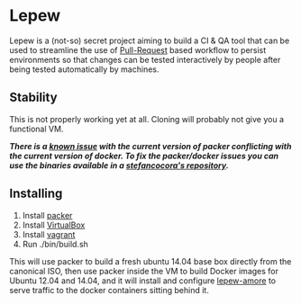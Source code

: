 # Lepew

Lepew is a (not-so) secret project aiming to build a CI & QA tool that can be
used to streamline the use of [Pull-Request](http://yangsu.github.io/pull-request-tutorial/)
based workflow to persist environments so that changes can be tested interactively
by people after being tested automatically by machines.

## Stability

This is not properly working yet at all.  Cloning will probably not give you a functional VM.

__*There is a [known issue](https://github.com/mitchellh/packer/issues/1752) with the current version of packer conflicting with the current version of docker.  To fix the packer/docker issues you can use the binaries available in a [stefancocora's repository](https://github.com/stefancocora/packer-issue1752-fix).*__

## Installing

1. Install [packer](https://packer.io/)
2. Install [VirtualBox](https://www.virtualbox.org/)
3. Install [vagrant](https://www.vagrantup.com)
4. Run ./bin/build.sh

This will use packer to build a fresh ubuntu 14.04 base box directly from the canonical ISO,
then use packer inside the VM to build Docker images for Ubuntu 12.04 and 14.04, and it will
install and configure [lepew-amore](https://github.com/tizzo/lepew-amore) to serve traffic
to the docker containers sitting behind it.
